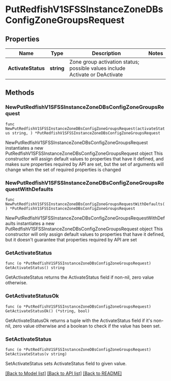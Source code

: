 # PutRedfishV1SFSSInstanceZoneDBsConfigZoneGroupsRequest

## Properties

Name | Type | Description | Notes
------------ | ------------- | ------------- | -------------
**ActivateStatus** | **string** | Zone group activation status; possible values include Activate or DeActivate | 

## Methods

### NewPutRedfishV1SFSSInstanceZoneDBsConfigZoneGroupsRequest

`func NewPutRedfishV1SFSSInstanceZoneDBsConfigZoneGroupsRequest(activateStatus string, ) *PutRedfishV1SFSSInstanceZoneDBsConfigZoneGroupsRequest`

NewPutRedfishV1SFSSInstanceZoneDBsConfigZoneGroupsRequest instantiates a new PutRedfishV1SFSSInstanceZoneDBsConfigZoneGroupsRequest object
This constructor will assign default values to properties that have it defined,
and makes sure properties required by API are set, but the set of arguments
will change when the set of required properties is changed

### NewPutRedfishV1SFSSInstanceZoneDBsConfigZoneGroupsRequestWithDefaults

`func NewPutRedfishV1SFSSInstanceZoneDBsConfigZoneGroupsRequestWithDefaults() *PutRedfishV1SFSSInstanceZoneDBsConfigZoneGroupsRequest`

NewPutRedfishV1SFSSInstanceZoneDBsConfigZoneGroupsRequestWithDefaults instantiates a new PutRedfishV1SFSSInstanceZoneDBsConfigZoneGroupsRequest object
This constructor will only assign default values to properties that have it defined,
but it doesn't guarantee that properties required by API are set

### GetActivateStatus

`func (o *PutRedfishV1SFSSInstanceZoneDBsConfigZoneGroupsRequest) GetActivateStatus() string`

GetActivateStatus returns the ActivateStatus field if non-nil, zero value otherwise.

### GetActivateStatusOk

`func (o *PutRedfishV1SFSSInstanceZoneDBsConfigZoneGroupsRequest) GetActivateStatusOk() (*string, bool)`

GetActivateStatusOk returns a tuple with the ActivateStatus field if it's non-nil, zero value otherwise
and a boolean to check if the value has been set.

### SetActivateStatus

`func (o *PutRedfishV1SFSSInstanceZoneDBsConfigZoneGroupsRequest) SetActivateStatus(v string)`

SetActivateStatus sets ActivateStatus field to given value.



[[Back to Model list]](../README.md#documentation-for-models) [[Back to API list]](../README.md#documentation-for-api-endpoints) [[Back to README]](../README.md)


